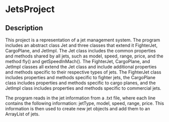 # JetsProject

## Description
This project is a representation of a jet management system. The program includes an abstract class Jet and three classes that extend it FighterJet, CargoPlane, and JetImpl. The Jet class includes the common properties and methods shared by all jets, such as model, speed, range, price, and the method fly() and getSpeedInMach(). The FighterJet, CargoPlane, and JetImpl classes all extend the Jet class and include additional properties and methods specific to their respective types of jets. The FighterJet class includes properties and methods specific to fighter jets, the CargoPlane class includes properties and methods specific to cargo planes, and the JetImpl class includes properties and methods specific to commercial jets.

The program reads in the jet information from a .txt file, where each line contains the following information: jetType, model, speed, range, price. This information is then used to create new jet objects and add them to an ArrayList of jets.